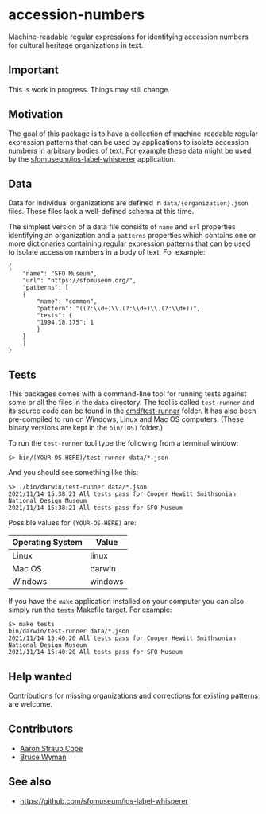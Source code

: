 # accession-numbers

Machine-readable regular expressions for identifying accession numbers for cultural heritage organizations in text.

## Important

This is work in progress. Things may still change.

## Motivation

The goal of this package is to have a collection of machine-readable regular expression patterns that can be used by applications to isolate accession numbers in arbitrary bodies of text. For example these data might be used by the [sfomuseum/ios-label-whisperer](https://github.com/sfomuseum/ios-label-whisperer) application.

## Data

Data for individual organizations are defined in `data/{organization}.json` files. These files lack a well-defined schema at this time.

The simplest version of a data file consists of `name` and `url` properties identifying an organization and a `patterns` properties which contains one or more dictionaries containing regular expression patterns that can be used to isolate accession numbers in a body of text. For example:

```
{
    "name": "SFO Museum",
    "url": "https://sfomuseum.org/",
    "patterns": [
	{
	    "name": "common",
	    "pattern": "((?:\\d+)\\.(?:\\d+)\\.(?:\\d+))",
	    "tests": {
		"1994.18.175": 1
	    }
	}
    ]
}
```

## Tests

This packages comes with a command-line tool for running tests against some or all the files in the `data` directory. The tool is called `test-runner` and its source code can be found in the [cmd/test-runner](cmd/test-runner) folder. It has also been pre-compiled to run on Windows, Linux and Mac OS computers. (These binary versions are kept in the `bin/(OS)` folder.)

To run the `test-runner` tool type the following from a terminal window:

```
$> bin/(YOUR-OS-HERE)/test-runner data/*.json
```

And you should see something like this:

```
$> ./bin/darwin/test-runner data/*.json
2021/11/14 15:38:21 All tests pass for Cooper Hewitt Smithsonian National Design Museum
2021/11/14 15:38:21 All tests pass for SFO Museum
```

Possible values for `(YOUR-OS-HERE)` are:

| Operating System | Value |
| --- | --- |
| Linux | linux |
| Mac OS | darwin |
| Windows | windows |

If you have the `make` application installed on your computer you can also simply run the `tests` Makefile target. For example:

```
$> make tests
bin/darwin/test-runner data/*.json
2021/11/14 15:40:20 All tests pass for Cooper Hewitt Smithsonian National Design Museum
2021/11/14 15:40:20 All tests pass for SFO Museum
```


## Help wanted

Contributions for missing organizations and corrections for existing patterns are welcome.

## Contributors

* [Aaron Straup Cope](#)
* [Bruce Wyman](#)

## See also

* https://github.com/sfomuseum/ios-label-whisperer